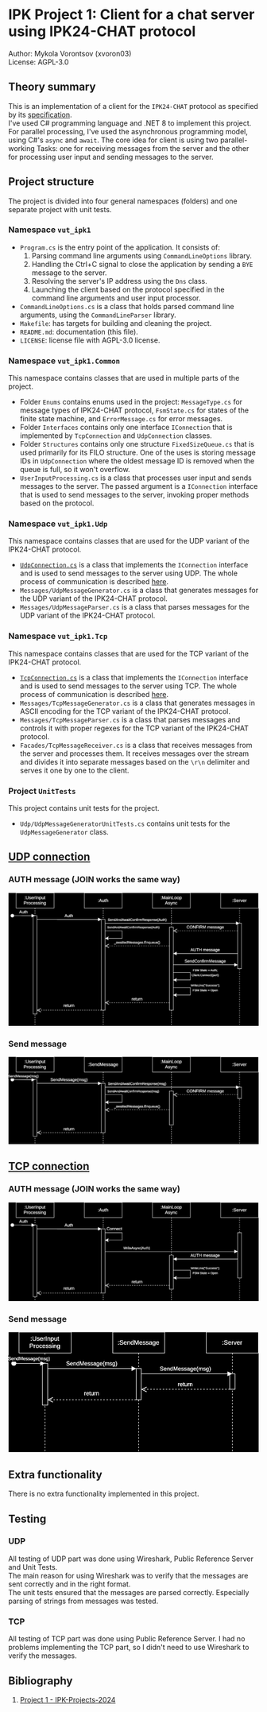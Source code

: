 # IPK Project 1: Client for a chat server using IPK24-CHAT protocol
Author: Mykola Vorontsov (xvoron03)  
License: AGPL-3.0  

## Theory summary
This is an implementation of a client for the `IPK24-CHAT` protocol as specified by its [specification](https://git.fit.vutbr.cz/NESFIT/IPK-Projects-2024/src/branch/master/Project%201).  
I've used C# programming language and .NET 8 to implement this project. 
For parallel processing, I've used the asynchronous programming model, using C#'s `async` and `await`.
The core idea for client is using two parallel-working Tasks: one for receiving messages from the server and the other for processing user input and sending messages to the server.



## Project structure
The project is divided into four general namespaces (folders) and one separate project with unit tests.

### Namespace `vut_ipk1`
* `Program.cs` is the entry point of the application. It consists of:
  1. Parsing command line arguments using `CommandLineOptions` library.
  2. Handling the Ctrl+C signal to close the application by sending a `BYE` message to the server.
  3. Resolving the server's IP address using the `Dns` class.
  4. Launching the client based on the protocol specified in the command line arguments and user input processor.
* `CommandLineOptions.cs` is a class that holds parsed command line arguments, using the `CommandLineParser` library.  
* `Makefile`: has targets for building and cleaning the project.  
* `README.md`: documentation (this file).  
* `LICENSE`: license file with AGPL-3.0 license.  

### Namespace `vut_ipk1.Common`
This namespace contains classes that are used in multiple parts of the project.
* Folder `Enums` contains enums used in the project: `MessageType.cs` for message types of IPK24-CHAT protocol, `FsmState.cs` for states of the finite state machine, and `ErrorMessage.cs` for error messages.
* Folder `Interfaces` contains only one interface `IConnection` that is implemented by `TcpConnection` and `UdpConnection` classes.
* Folder `Structures` contains only one structure `FixedSizeQueue.cs` that is used primarily for its FILO structure.
One of the uses is storing message IDs in `UdpConnection` where the oldest message ID is removed when the queue is full, so it won't overflow.
* `UserInputProcessing.cs` is a class that processes user input and sends messages to the server.
The passed argument is a `IConnection` interface that is used to send messages to the server, invoking proper methods based on the protocol.

### Namespace `vut_ipk1.Udp`
This namespace contains classes that are used for the UDP variant of the IPK24-CHAT protocol.
* [`UdpConnection.cs`](#udp-connection) is a class that implements the `IConnection` interface and is used to send messages to the server using UDP. The whole process of communication is described [here](#udp-connection).
* `Messages/UdpMessageGenerator.cs` is a class that generates messages for the UDP variant of the IPK24-CHAT protocol.
* `Messages/UdpMessageParser.cs` is a class that parses messages for the UDP variant of the IPK24-CHAT protocol.

### Namespace `vut_ipk1.Tcp`
This namespace contains classes that are used for the TCP variant of the IPK24-CHAT protocol.
* [`TcpConnection.cs`](#tcp-connection) is a class that implements the `IConnection` interface and is used to send messages to the server using TCP. The whole process of communication is described [here](#tcp-connection).
* `Messages/TcpMessageGenerator.cs` is a class that generates messages in ASCII encoding for the TCP variant of the IPK24-CHAT protocol.
* `Messages/TcpMessageParser.cs` is a class that parses messages and controls it with proper regexes for the TCP variant of the IPK24-CHAT protocol.
* `Facades/TcpMessageReceiver.cs` is a class that receives messages from the server and processes them.
It receives messages over the stream and divides it into separate messages based on the `\r\n` delimiter and serves it one by one to the client.

### Project `UnitTests`
This project contains unit tests for the project.
* `Udp/UdpMessageGeneratorUnitTests.cs` contains unit tests for the `UdpMessageGenerator` class.


## [UDP connection](#udp-connection)

### AUTH message (JOIN works the same way)
![UDP Auth message Sequence Diagram](Doc/imgs/ipk_udp_auth.svg "UDP Auth message Sequence Diagram")

### Send message
![UDP Send message Sequence Diagram](Doc/imgs/ipk_udp_sendmsg.svg "UDP Send message Sequence Diagram")


## [TCP connection](#tcp-connection)

### AUTH message (JOIN works the same way)
![TCP Auth message Sequence Diagram](Doc/imgs/ipk_tcp_auth.svg "TCP Auth message Sequence Diagram")

### Send message
![TCP Send message Sequence Diagram](Doc/imgs/ipk_tcp_sendmsg.svg "TCP Send message Sequence Diagram")


## Extra functionality
There is no extra functionality implemented in this project.


## Testing

### UDP
All testing of UDP part was done using Wireshark, Public Reference Server and Unit Tests.  
The main reason for using Wireshark was to verify that the messages are sent correctly and in the right format.  
The unit tests ensured that the messages are parsed correctly. Especially parsing of strings from messages was tested.

### TCP
All testing of TCP part was done using Public Reference Server. I had no problems implementing the TCP part, so I didn't need to use Wireshark to verify the messages.


## Bibliography
1. [Project 1 - IPK-Projects-2024](https://git.fit.vutbr.cz/NESFIT/IPK-Projects-2024/src/branch/master/Project%201)
